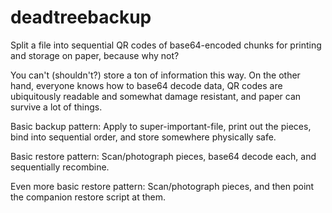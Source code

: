 # deadtreebackup

Split a file into sequential QR codes of base64-encoded chunks for printing and storage on paper, because why not?

You can't (shouldn't?) store a ton of information this way. On the other hand, everyone knows how to base64 decode data, QR codes are ubiquitously readable and somewhat damage resistant, and paper can survive a lot of things.

Basic backup pattern: Apply to super-important-file, print out the pieces, bind into sequential order, and store somewhere physically safe.

Basic restore pattern: Scan/photograph pieces, base64 decode each, and sequentially recombine.

Even more basic restore pattern: Scan/photograph pieces, and then point the companion restore script at them.